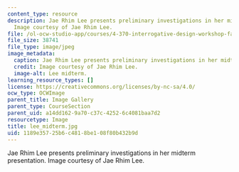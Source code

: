 ```yaml
---
content_type: resource
description: Jae Rhim Lee presents preliminary investigations in her midterm presentation.
  Image courtesy of Jae Rhim Lee.
file: /ol-ocw-studio-app/courses/4-370-interrogative-design-workshop-fall-2005/1189e35725b6c4818be108f80b432b9d_lee_midterm.jpg
file_size: 38741
file_type: image/jpeg
image_metadata:
  caption: Jae Rhim Lee presents preliminary investigations in her midterm presentation.
  credit: Image courtesy of Jae Rhim Lee.
  image-alt: Lee midterm.
learning_resource_types: []
license: https://creativecommons.org/licenses/by-nc-sa/4.0/
ocw_type: OCWImage
parent_title: Image Gallery
parent_type: CourseSection
parent_uid: a14dd162-9a70-c37c-4252-6c4081baa7d2
resourcetype: Image
title: lee_midterm.jpg
uid: 1189e357-25b6-c481-8be1-08f80b432b9d
---
```

Jae Rhim Lee presents preliminary investigations in her midterm presentation. Image courtesy of Jae Rhim Lee.